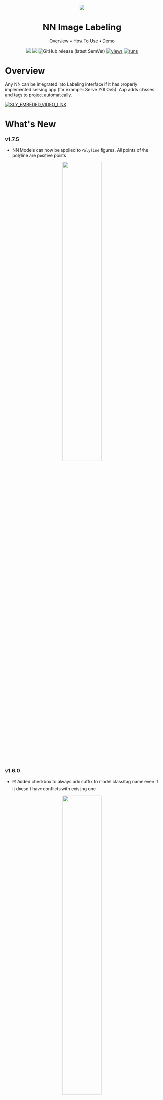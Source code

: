 <div align="center" markdown>
<img src="https://user-images.githubusercontent.com/106374579/187226641-dce1a180-66b8-45ad-840e-ab5e445ee342.png"/>

# NN Image Labeling

<p align="center">
  <a href="#Overview">Overview</a> •
  <a href="#How-To-Run">How To Use</a> •
  <a href="#Demo">Demo</a>
</p>


[![](https://img.shields.io/badge/supervisely-ecosystem-brightgreen)](../../../../../supervisely-ecosystem/nn-image-labeling/annotation-tool)
[![](https://img.shields.io/badge/slack-chat-green.svg?logo=slack)](https://supervisely.com/slack)
![GitHub release (latest SemVer)](https://img.shields.io/github/v/release/supervisely-ecosystem/nn-image-labeling)
[![views](https://app.supervisely.com/img/badges/views/supervisely-ecosystem/nn-image-labeling/annotation-tool.png)](https://supervisely.com)
[![runs](https://app.supervisely.com/img/badges/runs/supervisely-ecosystem/nn-image-labeling/annotation-tool.png)](https://supervisely.com)

</div>

# Overview

Any NN can be integrated into Labeling interface if it has properly implemented serving app (for example: Serve YOLOv5). App adds classes and tags to project automatically.

<a data-key="sly-embeded-video-link" href="https://youtu.be/eWAvbmkm6JQ" data-video-code="eWAvbmkm6JQ">
    <img src="https://i.imgur.com/ODlVoBh.png" alt="SLY_EMBEDED_VIDEO_LINK"  style="max-width:100%;">
</a>

# What's New

### v1.7.5

- NN Models can now be applied to `Polyline` figures. All points of the polyline are positive points

<div align="center" markdown>
  <img src="https://github.com/user-attachments/assets/3b26f64e-2ab0-4a24-9f04-a5b9ff084d4b" width="50%">
</div>

### v1.6.0

- ☑️ Added checkbox to always add suffix to model class/tag name even if it doesn't have conflicts with existing one

<div align="center" markdown>
  <img src="https://user-images.githubusercontent.com/48913536/235165230-f5c5cab6-8076-4c4d-929f-16ceefe6894f.png" width="50%">
</div>

# How To Use

0. Add this app to your team from Ecosystem
1. Be sure that NN you are going to use is deployed in your team
2. To start using app, user has to run it (from Team Apps page or directly in labeling UI) or open already running session. App doesn't support multiuser mode: it means that every user has to run its own session, BUT multiple sessions can connect to a single NN. 
   
    For example: There are 5 labelers in your team and you would like to use YOLOv5. In that case you should have at least one session of the deployed NN and run separate sessions of this app for every user.
    
3. Apply model to image area defined by object bbox. If user selects object of interest, app creates bounding box around object and applies model to this image area (ROI).

# Demo

|                                                       Full Image                                                        |                                                         ROI                                                          |
| :---------------------------------------------------------------------------------------------------------------------: | :------------------------------------------------------------------------------------------------------------------: |
| <img src="https://github.com/supervisely-ecosystem/nn-image-labeling/releases/download/v1.0.0/det_full_image-min.gif"/> | <img src="https://github.com/supervisely-ecosystem/nn-image-labeling/releases/download/v1.0.0/det_obj_roi-min.gif"/> |
| <img src="https://github.com/supervisely-ecosystem/nn-image-labeling/releases/download/v1.0.0/seg_full_image-min.gif"/> | <img src="https://github.com/supervisely-ecosystem/nn-image-labeling/releases/download/v1.0.0/seg_obj_roi-min.gif"/> |







